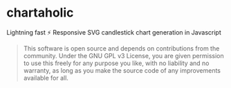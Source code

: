 # chartaholic
Lightning fast ⚡ Responsive SVG candlestick chart generation in Javascript



> This software is open source and depends on contributions from the community. Under the GNU GPL v3 License, you are given permission to use this freely for any purpose you like, with no liability and no warranty, as long as you make the source code of any improvements available for all.
